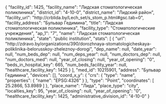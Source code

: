 {
    "facility_id": 1425,
    "facility_name": "Лидская стоматологическая поликлиника",
    "district_id": "4-10-0",
    "district_name": "Лидский район",
    "facility_url": "http:\/\/crblida.by\/Lech_set\/s_stom_p.html#gsc.tab=0",
    "facility_address": "Бульвар Гедимина",
    "title": "Лидская стоматологическая поликлиника",
    "facility_type": "Стоматологические учреждения",
    "ap_1": "7",
    "name": "Лидская стоматологическая поликлиника",
    "state": "public institution",
    "stats": [
        {
            "url": "http:\/\/zdravo.by\/organizations\/390\/dorozhnaya-stomatologicheskaya-poliklinika-belorusskoy-zheleznoy-dorogi",
            "dep_name": null,
            "date_year": null,
            "num_beds_dep": null,
            "num_deps_year": null,
            "num_doctors_dep": null,
            "num_doctors_med": null,
            "year_of_closing": null,
            "year_of_opening": "0",
            "beds_in_hospital_key": 665,
            "num_beds_facility_year": null,
            "healthcare_facility_key": 1425
        }
    ],
    "med_id": 10215901,
    "address": "Бульвар Гедимина",
    "devices": [],
    "coord_x_y": {
        "crs": {
            "type": "name",
            "properties": {
                "name": "EPSG:4326"
            }
        },
        "type": "Point",
        "coordinates": [
            25.2866,
            53.8989
        ]
    },
    "place_name": "Лида",
    "place_type": "city",
    "localties_key": 95,
    "year_of_closing": null,
    "year_of_opening": "0",
    "healthcare_facility_key": 1425,
    "administrative_division_id": "4-10-0"
}